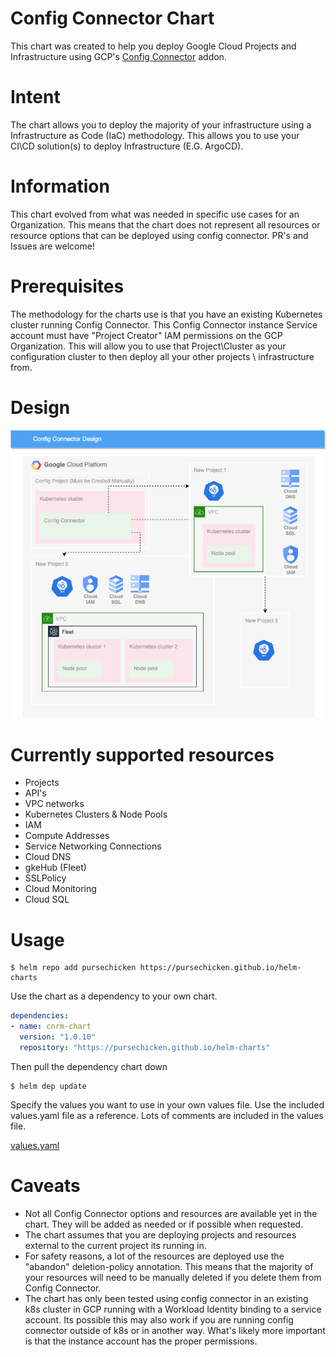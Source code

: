 # Config Connector Chart

This chart was created to help you deploy Google Cloud Projects and Infrastructure using GCP's [Config Connector](https://cloud.google.com/config-connector/docs/overview) addon.

# Intent

The chart allows you to deploy the majority of your infrastructure using a Infrastructure as Code (IaC) methodology. This allows you to use your CI\CD solution(s) to deploy Infrastructure (E.G. ArgoCD).

# Information

This chart evolved from what was needed in specific use cases for an Organization. This means that the chart does not represent all resources or resource options that can be deployed using config connector. PR's and Issues are welcome!

# Prerequisites

The methodology for the charts use is that you have an existing Kubernetes cluster running Config Connector. This Config Connector instance Service account must have "Project Creator" IAM permissions on the GCP Organization. This will allow you to use that Project\Cluster as your configuration cluster to then deploy all your other projects \ infrastructure from.

# Design

<img src="images/cnrmDesign.png" alt="Design"></br>

# Currently supported resources

- Projects
- API's
- VPC networks
- Kubernetes Clusters & Node Pools
- IAM
- Compute Addresses
- Service Networking Connections
- Cloud DNS
- gkeHub (Fleet)
- SSLPolicy
- Cloud Monitoring
- Cloud SQL

# Usage

```console
$ helm repo add pursechicken https://pursechicken.github.io/helm-charts
```

Use the chart as a dependency to your own chart.

```Chart.yaml
dependencies:
- name: cnrm-chart
  version: "1.0.10"
  repository: "https://pursechicken.github.io/helm-charts"
```

Then pull the dependency chart down

```console
$ helm dep update
```

Specify the values you want to use in your own values file. Use the included values.yaml file as a reference. Lots of comments are included in the values file.

[values.yaml](./values.yaml)

# Caveats

- Not all Config Connector options and resources are available yet in the chart. They will be added as needed or if possible when requested.
- The chart assumes that you are deploying projects and resources external to the current project its running in.
- For safety reasons, a lot of the resources are deployed use the "abandon" deletion-policy annotation. This means that the majority of your resources will need to be manually deleted if you delete them from Config Connector.
- The chart has only been tested using config connector in an existing k8s cluster in GCP running with a Workload Identity binding to a service account. Its possible this may also work if you are running config connector outside of k8s or in another way. What's likely more important is that the instance account has the proper permissions.